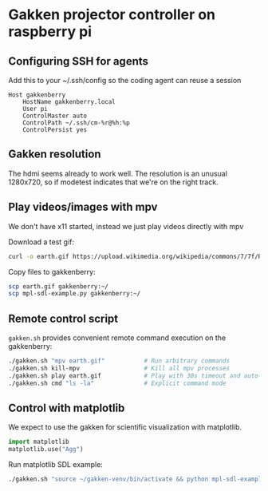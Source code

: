 # Gakken projector controller on raspberry pi



## Configuring SSH for agents

Add this to your ~/.ssh/config so the coding agent can reuse a session

```
Host gakkenberry
    HostName gakkenberry.local
    User pi
    ControlMaster auto
    ControlPath ~/.ssh/cm-%r@%h:%p
    ControlPersist yes
```

## Gakken resolution

The hdmi seems already to work well. The resolution is an unusual 1280x720, so if modetest indicates that we're on the right track.

## Play videos/images with mpv

We don't have x11 started, instead we just play videos directly with mpv

Download a test gif:
```bash
curl -o earth.gif https://upload.wikimedia.org/wikipedia/commons/7/7f/Rotating_earth_animated_transparent.gif
```

Copy files to gakkenberry:
```bash
scp earth.gif gakkenberry:~/
scp mpl-sdl-example.py gakkenberry:~/
```

## Remote control script

`gakken.sh` provides convenient remote command execution on the gakkenberry:

```bash
./gakken.sh "mpv earth.gif"           # Run arbitrary commands
./gakken.sh kill-mpv                  # Kill all mpv processes
./gakken.sh play earth.gif            # Play with 30s timeout and auto-cleanup
./gakken.sh cmd "ls -la"              # Explicit command mode
```

## Control with matplotlib

We expect to use the gakken for scientific visualization with matplotlib.

```python
import matplotlib
matplotlib.use("Agg")
```

Run matplotlib SDL example:
```bash
./gakken.sh "source ~/gakken-venv/bin/activate && python mpl-sdl-example.py"
```
